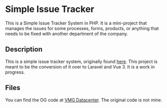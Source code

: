 # Simple Issue Tracker

This is a Simple Issue Tracker System in PHP. It is a mini-project that manages the issues for some processes, forms, products, or anything that needs to be fixed with another department of the company.

## Description

This is a simple issue tracker system, originally found [here](https://www.sourcecodester.com/php/14938/simple-issue-tracker-system-project-using-php-and-sqlite-free-download.html). This project is meant to be the conversion of it over to Laravel and Vue 3. It is a work in progress.

## Files

You can find the OG code at [VMG Datacenter](https://datacenter-api.vahngomes.dev/general/public/Simple-Issue-Tracker/issue_tracker.zip). The original code is not mine.
